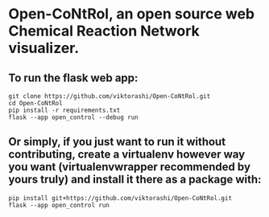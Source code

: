 # Open-CoNtRol, an open source web Chemical Reaction Network visualizer.

## To run the flask web app:
```commandline
git clone https://github.com/viktorashi/Open-CoNtRol.git
cd Open-CoNtRol
pip install -r requirements.txt
flask --app open_control --debug run
```
## Or simply, if you just want to run it without contributing, create a virtualenv however way you want (virtualenvwrapper recommended by yours truly) and install it there as a package with:
```commandline
pip install git+https://github.com/viktorashi/Open-CoNtRol.git
flask --app open_control run
```
